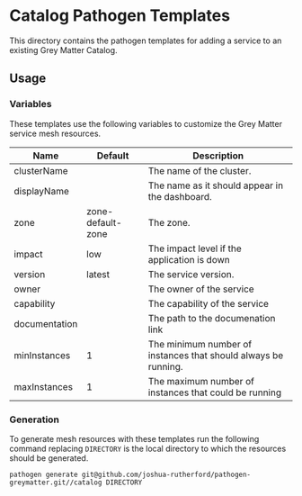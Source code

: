 # Catalog Pathogen Templates

This directory contains the pathogen templates for adding a service to an existing Grey Matter Catalog.

## Usage

### Variables

These templates use the following variables to customize the Grey Matter service mesh resources.

| Name          | Default      | Description                                                    |
| ------------- | ------------ | -------------------------------------------------------------- |
| clusterName   |              | The name of the cluster.                                       |
| displayName   |              | The name as it should appear in the dashboard.                 |
| zone          | zone-default-zone | The zone.                                                      |
| impact        | low          | The impact level if the application is down                    |
| version       | latest       | The service  version.                                          |
| owner         |              | The owner of the service                                       |
| capability    |              | The capability of the service                                  |
| documentation |              | The path to the documenation link                              |
| minInstances  | 1            | The minimum number of instances that should always be running. |
| maxInstances  | 1            | The maximum number of instances that could be running          |

### Generation

To generate mesh resources with these templates run the following command replacing `DIRECTORY` is the local directory to which the resources should be generated.

    pathogen generate git@github.com/joshua-rutherford/pathogen-greymatter.git//catalog DIRECTORY
